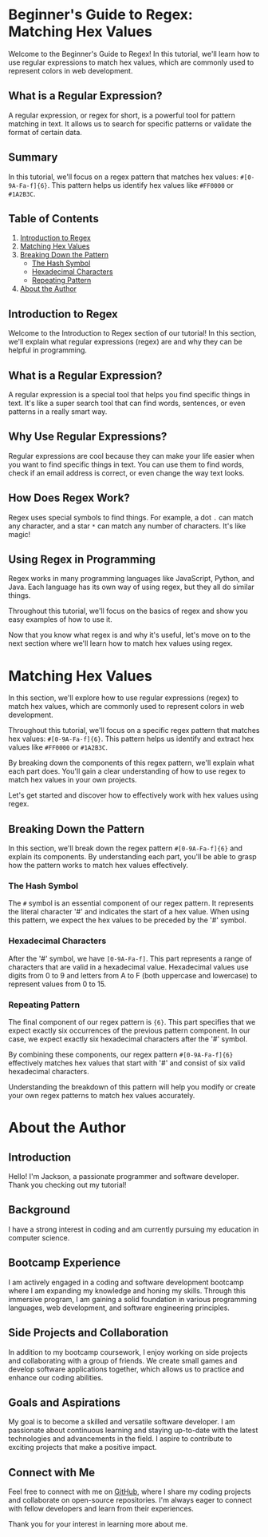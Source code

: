 # Beginner's Guide to Regex: Matching Hex Values

Welcome to the Beginner's Guide to Regex! In this tutorial, we'll learn how to use regular expressions to match hex values, which are commonly used to represent colors in web development.

## What is a Regular Expression?

A regular expression, or regex for short, is a powerful tool for pattern matching in text. It allows us to search for specific patterns or validate the format of certain data.

## Summary

In this tutorial, we'll focus on a regex pattern that matches hex values: `#[0-9A-Fa-f]{6}`. This pattern helps us identify hex values like `#FF0000` or `#1A2B3C`.

## Table of Contents

1. [Introduction to Regex](#introduction)
2. [Matching Hex Values](#matching-hex-values)
3. [Breaking Down the Pattern](#breaking-down-the-pattern)
   - [The Hash Symbol](#the-hash-symbol)
   - [Hexadecimal Characters](#hexadecimal-characters)
   - [Repeating Pattern](#repeating-pattern)
4. [About the Author](#about-the-author)


## Introduction to Regex

Welcome to the Introduction to Regex section of our tutorial! In this section, we'll explain what regular expressions (regex) are and why they can be helpful in programming.

## What is a Regular Expression?

A regular expression is a special tool that helps you find specific things in text. It's like a super search tool that can find words, sentences, or even patterns in a really smart way.

## Why Use Regular Expressions?

Regular expressions are cool because they can make your life easier when you want to find specific things in text. You can use them to find words, check if an email address is correct, or even change the way text looks.

## How Does Regex Work?

Regex uses special symbols to find things. For example, a dot `.` can match any character, and a star `*` can match any number of characters. It's like magic!

## Using Regex in Programming

Regex works in many programming languages like JavaScript, Python, and Java. Each language has its own way of using regex, but they all do similar things.

Throughout this tutorial, we'll focus on the basics of regex and show you easy examples of how to use it.

Now that you know what regex is and why it's useful, let's move on to the next section where we'll learn how to match hex values using regex.

# Matching Hex Values

In this section, we'll explore how to use regular expressions (regex) to match hex values, which are commonly used to represent colors in web development.

Throughout this tutorial, we'll focus on a specific regex pattern that matches hex values: `#[0-9A-Fa-f]{6}`. This pattern helps us identify and extract hex values like `#FF0000` or `#1A2B3C`.

By breaking down the components of this regex pattern, we'll explain what each part does. You'll gain a clear understanding of how to use regex to match hex values in your own projects.

Let's get started and discover how to effectively work with hex values using regex.

## Breaking Down the Pattern

In this section, we'll break down the regex pattern `#[0-9A-Fa-f]{6}` and explain its components. By understanding each part, you'll be able to grasp how the pattern works to match hex values effectively.

### The Hash Symbol

The `#` symbol is an essential component of our regex pattern. It represents the literal character '#' and indicates the start of a hex value. When using this pattern, we expect the hex values to be preceded by the '#' symbol.

### Hexadecimal Characters

After the '#' symbol, we have `[0-9A-Fa-f]`. This part represents a range of characters that are valid in a hexadecimal value. Hexadecimal values use digits from 0 to 9 and letters from A to F (both uppercase and lowercase) to represent values from 0 to 15.

### Repeating Pattern

The final component of our regex pattern is `{6}`. This part specifies that we expect exactly six occurrences of the previous pattern component. In our case, we expect exactly six hexadecimal characters after the '#' symbol.

By combining these components, our regex pattern `#[0-9A-Fa-f]{6}` effectively matches hex values that start with '#' and consist of six valid hexadecimal characters.

Understanding the breakdown of this pattern will help you modify or create your own regex patterns to match hex values accurately.

# About the Author

## Introduction

Hello! I'm Jackson, a passionate programmer and software developer. Thank you checking out my tutorial!

## Background

I have a strong interest in coding and am currently pursuing my education in computer science.

## Bootcamp Experience

I am actively engaged in a coding and software development bootcamp where I am expanding my knowledge and honing my skills. Through this immersive program, I am gaining a solid foundation in various programming languages, web development, and software engineering principles.

## Side Projects and Collaboration

In addition to my bootcamp coursework, I enjoy working on side projects and collaborating with a group of friends. We create small games and develop software applications together, which allows us to practice and enhance our coding abilities.

## Goals and Aspirations

My goal is to become a skilled and versatile software developer. I am passionate about continuous learning and staying up-to-date with the latest technologies and advancements in the field. I aspire to contribute to exciting projects that make a positive impact.

## Connect with Me

Feel free to connect with me on [GitHub](https://github.com/cxxrupt), where I share my coding projects and collaborate on open-source repositories. I'm always eager to connect with fellow developers and learn from their experiences.

Thank you for your interest in learning more about me.
